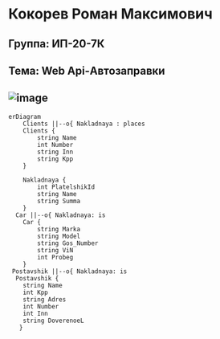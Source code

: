 **Кокорев Роман Максимович**
===============================
Группа: ИП-20-7К
-------------------------------
Тема: Web Api-Автозаправки
-------------------------------
![image](https://github.com/dr4matic/AvtoMasterskaya/assets/104574470/5d04d587-85ff-426c-9c6a-be3e79b87db9)
-------------------------------
```mermaid
erDiagram
    Clients ||--o{ Nakladnaya : places
    Clients {
        string Name
        int Number
        string Inn
        string Kpp
    }
  
    Nakladnaya {
        int PlatelshikId
        string Name
        string Summa
    }
  Car ||--o{ Nakladnaya: is
    Car {
        string Marka
        string Model
        string Gos_Number
        string ViN
        int Probeg
    }
 Postavshik ||--o{ Nakladnaya: is
  Postavshik {
    string Name
    int Kpp
    string Adres
    int Number
    int Inn   
    string DoverenoeL
   }
```
